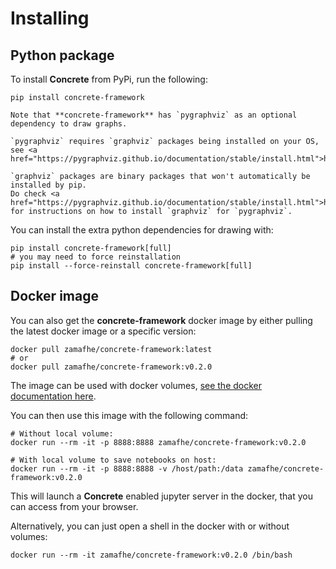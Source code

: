 # Installing

## Python package

To install **Concrete** from PyPi, run the following:

```shell
pip install concrete-framework
```

```{note}
Note that **concrete-framework** has `pygraphviz` as an optional dependency to draw graphs.
```

```{WARNING}
`pygraphviz` requires `graphviz` packages being installed on your OS, see <a href="https://pygraphviz.github.io/documentation/stable/install.html">https://pygraphviz.github.io/documentation/stable/install.html</a>
```

```{DANGER}
`graphviz` packages are binary packages that won't automatically be installed by pip.
Do check <a href="https://pygraphviz.github.io/documentation/stable/install.html">https://pygraphviz.github.io/documentation/stable/install.html</a> for instructions on how to install `graphviz` for `pygraphviz`.
```

You can install the extra python dependencies for drawing with:

```shell
pip install concrete-framework[full]
# you may need to force reinstallation
pip install --force-reinstall concrete-framework[full]
```

## Docker image

You can also get the **concrete-framework** docker image by either pulling the latest docker image or a specific version:

```shell
docker pull zamafhe/concrete-framework:latest
# or
docker pull zamafhe/concrete-framework:v0.2.0
```

The image can be used with docker volumes, [see the docker documentation here](https://docs.docker.com/storage/volumes/).

You can then use this image with the following command:

```shell
# Without local volume:
docker run --rm -it -p 8888:8888 zamafhe/concrete-framework:v0.2.0

# With local volume to save notebooks on host:
docker run --rm -it -p 8888:8888 -v /host/path:/data zamafhe/concrete-framework:v0.2.0
```

This will launch a **Concrete** enabled jupyter server in the docker, that you can access from your browser.

Alternatively, you can just open a shell in the docker with or without volumes:

```shell
docker run --rm -it zamafhe/concrete-framework:v0.2.0 /bin/bash
```
